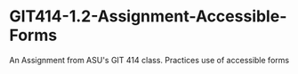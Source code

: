 # GIT414-1.2-Assignment-Accessible-Forms
An Assignment from ASU's GIT 414 class. Practices use of accessible forms
